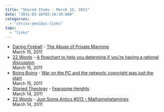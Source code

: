 ```yaml
---
title: "Shared Items - March 15, 2011"
date: "2011-03-16T02:16:39.000"
categories: 
  - "chriss-omnibus-links"
tags: 
  - "links"
---
```


- [Daring Fireball](http://daringfireball.net/ "Daring Fireball") - [The Abuse of Private Manning](http://www.nytimes.com/2011/03/15/opinion/15tue3.html?_r=2 "The Abuse of Private Manning")  
    March 15, 2011
- [22 Words](http://twentytwowords.com "22 Words") - [A flowchart to help you determine if you’re having a rational discussion](http://twentytwowords.com/2011/03/15/a-flowchart-to-help-you-determine-if-youre-having-a-rational-discussion/ "A flowchart to help you determine if you’re having a rational discussion")  
    March 15, 2011
- [Boing Boing](http://www.boingboing.net/ "Boing Boing") - [War on the PC and the network: copyright was just the start](http://www.boingboing.net/2011/03/15/war-on-the-pc-and-th.html?utm_source=feedburner&utm_medium=feed&utm_campaign=Feed%3A+boingboing%2FiBag+%28Boing+Boing%29 "War on the PC and the network: copyright was just the start")  
    March 15, 2011
- [Storied Theology](http://www.jrdkirk.com "Storied Theology") - [Fearsome Heights](http://www.jrdkirk.com/2011/03/14/fearsome-heights/ "Fearsome Heights")  
    March 14, 2011
- [22 Words](http://twentytwowords.com "22 Words") - [Just Some Antics #013 – Mathamphetamines](http://twentytwowords.com/2011/03/14/just-some-antics-013-mathamphetamines/ "Just Some Antics #013 – Mathamphetamines")  
    March 14, 2011

